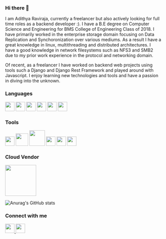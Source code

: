 ### Hi there 👋

I am Adithya Raviraja, currently a freelancer but also actively looking for full time roles as a backend developer :). 
I have a B.E degree on Computer Science and Engineering for BMS College of Engineering Class of 2018. I have primarily worked in
the enterprise storage domain focusing on Data Replication and Synchoronization over various mediums. As a result I have a great knowledge in 
linux, multithreading and distributed architectures. I have a good knowledge in network filesystems such as NFS3 and SMB2 due to
my prior work experience in the protocol and networking domain. 

Of recent, as a freelancer I have worked on backend web projects using tools such a Django and Django Rest Framework and played around with
Javascript. I enjoy learning new technologies and tools and have a passion in diving into the unknown.

### Languages

<img src="https://img.icons8.com/color/344/c-programming.png" width="30"> <img src="https://img.icons8.com/color/344/c-plus-plus-logo.png" width="30"> <img src="https://img.icons8.com/color/344/python--v1.png" width="30"> <img src="https://img.icons8.com/color/344/javascript--v1.png" width="30"> <img src="https://img.icons8.com/plasticine/344/bash.png" width="30"> <img src="https://img.icons8.com/external-flaticons-lineal-color-flat-icons/344/external-sql-computer-programming-flaticons-lineal-color-flat-icons.png" width="30">

### Tools

<img src="https://img.icons8.com/color/344/git.png" width="30"> <img src="https://static.djangoproject.com/img/logos/django-logo-negative.png" width="40"> <img src="https://cdn.iconscout.com/icon/free/png-64/flask-51-285137.png" width="50"> <img src="https://img.icons8.com/color/344/docker.png" width="30"> <img src="https://img.icons8.com/color/344/nginx.png" width="30"> <img src="https://img.icons8.com/dusk/344/postman-api.png" width="30">

### Cloud Vendor

<img src="https://www.vectorlogo.zone/logos/digitalocean/digitalocean-ar21.png" width="100">


![Anurag's GitHub stats](https://github-readme-stats.vercel.app/api?username=adithya-raviraja&show_icons=true&theme=radical&count_private=true)

### Connect with me

<a href="https://www.linkedin.com/in/adithya-raviraja/">
  <img src="https://img.icons8.com/color/344/linkedin.png" width="30">
</a>

<a href="mailto:adithya.raviraj96@gmail.com">
  <img src="https://img.icons8.com/color/344/gmail-new.png" width="30">
</a>


